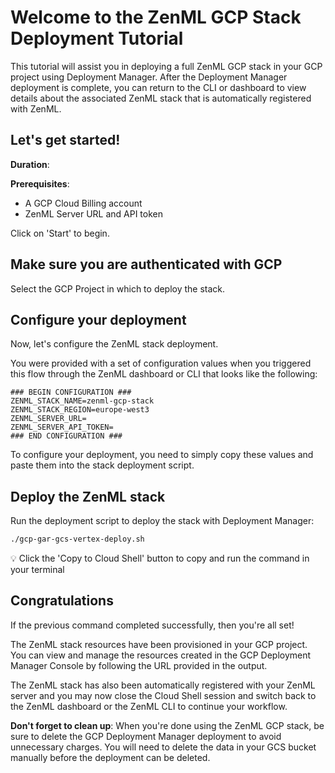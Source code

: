 # Welcome to the ZenML GCP Stack Deployment Tutorial

This tutorial will assist you in deploying a full ZenML GCP stack in your
GCP project using Deployment Manager. After the Deployment Manager deployment is
complete, you can return to the CLI or dashboard to view details about the
associated ZenML stack that is automatically registered with ZenML.

## Let's get started!

**Duration**: <walkthrough-tutorial-duration duration=5></walkthrough-tutorial-duration>

**Prerequisites**:

* A GCP Cloud Billing account
* ZenML Server URL and API token

Click on 'Start' to begin.

## Make sure you are authenticated with GCP

<walkthrough-project-setup>Select the GCP Project in which to deploy the stack.</walkthrough-project-setup>

## Configure your deployment

Now, let's configure the ZenML stack deployment.

You were provided with a set of configuration values when you triggered this
flow through the ZenML dashboard or CLI that looks like the following:

```
### BEGIN CONFIGURATION ###
ZENML_STACK_NAME=zenml-gcp-stack
ZENML_STACK_REGION=europe-west3
ZENML_SERVER_URL=
ZENML_SERVER_API_TOKEN=
### END CONFIGURATION ###
```

To configure your deployment, you need to simply copy these values and paste
them <walkthrough-editor-select-regex filePath="gcp-gar-gcs-vertex-deploy.sh" regex="### BEGIN CONFIGURATION.*">into the stack deployment script</walkthrough-editor-select-regex>.

## Deploy the ZenML stack

Run the deployment script to deploy the stack with Deployment Manager:

```sh
./gcp-gar-gcs-vertex-deploy.sh
```

💡 Click the 'Copy to Cloud Shell' button to copy and run the command in your
terminal

## Congratulations

<walkthrough-conclusion-trophy></walkthrough-conclusion-trophy>

If the previous command completed successfully, then you're all set!

The ZenML stack resources have been provisioned in your GCP project. You can
view and manage the resources created in the GCP Deployment Manager Console by
following the URL provided in the output.

The ZenML stack has also been automatically registered with your ZenML server
and you may now close the Cloud Shell session and switch back to the ZenML
dashboard or the ZenML CLI to continue your workflow.

**Don't forget to clean up**: When you're done using the ZenML GCP stack, be
sure to delete the GCP Deployment Manager deployment to avoid unnecessary
charges. You will need to delete the data in your GCS bucket manually before
the deployment can be deleted.
